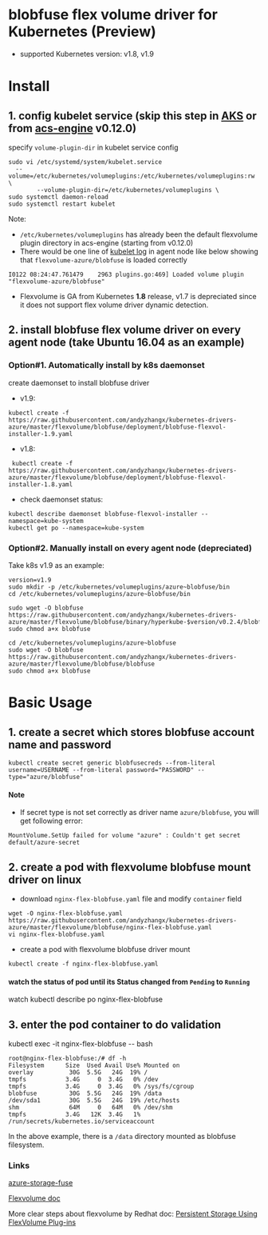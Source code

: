 # blobfuse flex volume driver for Kubernetes (Preview)
 - supported Kubernetes version: v1.8, v1.9

# Install
## 1. config kubelet service (skip this step in [AKS](https://azure.microsoft.com/en-us/services/container-service/) or from [acs-engine](https://github.com/Azure/acs-engine) v0.12.0)
specify `volume-plugin-dir` in kubelet service config 
```
sudo vi /etc/systemd/system/kubelet.service
  --volume=/etc/kubernetes/volumeplugins:/etc/kubernetes/volumeplugins:rw \
        --volume-plugin-dir=/etc/kubernetes/volumeplugins \
sudo systemctl daemon-reload
sudo systemctl restart kubelet
```

Note:
 - `/etc/kubernetes/volumeplugins` has already been the default flexvolume plugin directory in acs-engine (starting from v0.12.0)
 - There would be one line of [kubelet log](https://github.com/andyzhangx/Demo/tree/master/debug#q-how-to-get-k8s-kubelet-logs-on-linux-agent) in agent node like below showing that `flexvolume-azure/blobfuse` is loaded correctly
```
I0122 08:24:47.761479    2963 plugins.go:469] Loaded volume plugin "flexvolume-azure/blobfuse"
```
 - Flexvolume is GA from Kubernetes **1.8** release, v1.7 is depreciated since it does not support flex volume driver dynamic detection.
 
## 2. install blobfuse flex volume driver on every agent node (take Ubuntu 16.04 as an example)
### Option#1. Automatically install by k8s daemonset
create daemonset to install blobfuse driver
 - v1.9: 
```
kubectl create -f https://raw.githubusercontent.com/andyzhangx/kubernetes-drivers-azure/master/flexvolume/blobfuse/deployment/blobfuse-flexvol-installer-1.9.yaml
```
 - v1.8: 
```
 kubectl create -f https://raw.githubusercontent.com/andyzhangx/kubernetes-drivers-azure/master/flexvolume/blobfuse/deployment/blobfuse-flexvol-installer-1.8.yaml
```
 - check daemonset status:
```
kubectl describe daemonset blobfuse-flexvol-installer --namespace=kube-system
kubectl get po --namespace=kube-system
```

### Option#2. Manually install on every agent node (depreciated)
Take k8s v1.9 as an example:
```
version=v1.9
sudo mkdir -p /etc/kubernetes/volumeplugins/azure~blobfuse/bin
cd /etc/kubernetes/volumeplugins/azure~blobfuse/bin

sudo wget -O blobfuse https://raw.githubusercontent.com/andyzhangx/kubernetes-drivers-azure/master/flexvolume/blobfuse/binary/hyperkube-$version/v0.2.4/blobfuse
sudo chmod a+x blobfuse

cd /etc/kubernetes/volumeplugins/azure~blobfuse
sudo wget -O blobfuse https://raw.githubusercontent.com/andyzhangx/kubernetes-drivers-azure/master/flexvolume/blobfuse/blobfuse
sudo chmod a+x blobfuse
```

# Basic Usage
## 1. create a secret which stores blobfuse account name and password
```
kubectl create secret generic blobfusecreds --from-literal username=USERNAME --from-literal password="PASSWORD" --type="azure/blobfuse"
```
#### Note
 - If secret type is not set correctly as driver name `azure/blobfuse`, you will get following error:
```
MountVolume.SetUp failed for volume "azure" : Couldn't get secret default/azure-secret
```

## 2. create a pod with flexvolume blobfuse mount driver on linux
 - download `nginx-flex-blobfuse.yaml` file and modify `container` field
```
wget -O nginx-flex-blobfuse.yaml https://raw.githubusercontent.com/andyzhangx/kubernetes-drivers-azure/master/flexvolume/blobfuse/nginx-flex-blobfuse.yaml
vi nginx-flex-blobfuse.yaml
```
 - create a pod with flexvolume blobfuse driver mount
```
kubectl create -f nginx-flex-blobfuse.yaml
```

#### watch the status of pod until its Status changed from `Pending` to `Running`
watch kubectl describe po nginx-flex-blobfuse

## 3. enter the pod container to do validation
kubectl exec -it nginx-flex-blobfuse -- bash

```
root@nginx-flex-blobfuse:/# df -h
Filesystem      Size  Used Avail Use% Mounted on
overlay          30G  5.5G   24G  19% /
tmpfs           3.4G     0  3.4G   0% /dev
tmpfs           3.4G     0  3.4G   0% /sys/fs/cgroup
blobfuse         30G  5.5G   24G  19% /data
/dev/sda1        30G  5.5G   24G  19% /etc/hosts
shm              64M     0   64M   0% /dev/shm
tmpfs           3.4G   12K  3.4G   1% /run/secrets/kubernetes.io/serviceaccount
```
In the above example, there is a `/data` directory mounted as blobfuse filesystem.

### Links
[azure-storage-fuse](https://github.com/Azure/azure-storage-fuse)

[Flexvolume doc](https://github.com/kubernetes/community/blob/master/contributors/devel/flexvolume.md)

More clear steps about flexvolume by Redhat doc: [Persistent Storage Using FlexVolume Plug-ins](https://docs.openshift.org/latest/install_config/persistent_storage/persistent_storage_flex_volume.html)

